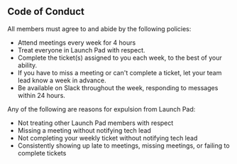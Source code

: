 ## Code of Conduct
All members must agree to and abide by the following policies:
* Attend meetings every week for 4 hours
* Treat everyone in Launch Pad with respect.
* Complete the ticket(s) assigned to you each week, to the best of your ability.
* If you have to miss a meeting or can't complete a ticket, let your team lead know a week in advance.
* Be available on Slack throughout the week, responding to messages within 24 hours.

Any of the following are reasons for expulsion from Launch Pad:
* Not treating other Launch Pad members with respect
* Missing a meeting without notifying tech lead
* Not completing your weekly ticket without notifying tech lead
* Consistently showing up late to meetings, missing meetings, or failing to complete tickets
